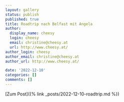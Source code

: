 ```yaml
---
layout: gallery
status: publish
published: true
title: Roadtrip nach Belfast mit Angela
author:
  display_name: cheesy
  login: cheesy
  email: christine@cheesy.at
  url: http://www.cheesy.at/
author_login: cheesy
author_email: christine@cheesy.at
author_url: http://www.cheesy.at/

date: '2022-12-10'
categories: []
comments: []
---
```


[Zum Post]({% link _posts/2022-12-10-roadtrip.md %})